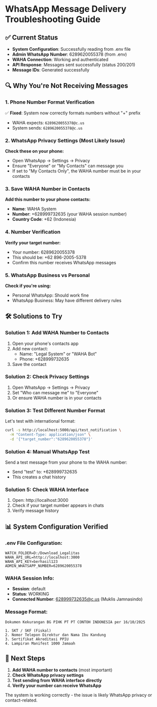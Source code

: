 # WhatsApp Message Delivery Troubleshooting Guide

## ✅ Current Status
- **System Configuration**: Successfully reading from .env file
- **Admin WhatsApp Number**: 6289620055378 (from .env)
- **WAHA Connection**: Working and authenticated
- **API Response**: Messages sent successfully (status 200/201)
- **Message IDs**: Generated successfully

## 🔍 Why You're Not Receiving Messages

### 1. **Phone Number Format Verification**
✅ **Fixed**: System now correctly formats numbers without "+" prefix
- WAHA expects: `6289620055378@c.us`
- System sends: `6289620055378@c.us`

### 2. **WhatsApp Privacy Settings** (Most Likely Issue)
**Check these on your phone:**
- Open WhatsApp → Settings → Privacy
- Ensure "Everyone" or "My Contacts" can message you
- If set to "My Contacts Only", the WAHA number must be in your contacts

### 3. **Save WAHA Number in Contacts**
**Add this number to your phone contacts:**
- **Name**: WAHA System
- **Number**: +628999732635 (your WAHA session number)
- **Country Code**: +62 (Indonesia)

### 4. **Number Verification**
**Verify your target number:**
- Your number: 6289620055378
- This should be: +62 896-2005-5378
- Confirm this number receives WhatsApp messages

### 5. **WhatsApp Business vs Personal**
**Check if you're using:**
- Personal WhatsApp: Should work fine
- WhatsApp Business: May have different delivery rules

## 🛠️ **Solutions to Try**

### Solution 1: Add WAHA Number to Contacts
1. Open your phone's contacts app
2. Add new contact:
   - Name: "Legal System" or "WAHA Bot"
   - Phone: +628999732635
3. Save the contact

### Solution 2: Check Privacy Settings
1. Open WhatsApp → Settings → Privacy
2. Set "Who can message me" to "Everyone"
3. Or ensure WAHA number is in your contacts

### Solution 3: Test Different Number Format
Let's test with international format:
```bash
curl -s http://localhost:5000/api/test_notification \
  -H "Content-Type: application/json" \
  -d '{"target_number":"6289620055378"}'
```

### Solution 4: Manual WhatsApp Test
Send a test message from your phone to the WAHA number:
- Send "test" to: +628999732635
- This creates a chat history

### Solution 5: Check WAHA Interface
1. Open: http://localhost:3000
2. Check if your target number appears in chats
3. Verify message history

## 📊 **System Configuration Verified**

### .env File Configuration:
```
WATCH_FOLDER=D:/Download_Legalitas
WAHA_API_URL=http://localhost:3000
WAHA_API_KEY=berhasil123
ADMIN_WHATSAPP_NUMBER=6289620055378
```

### WAHA Session Info:
- **Session**: default
- **Status**: WORKING
- **Connected Number**: 628999732635@c.us (Muklis Jamnasindo)

### Message Format:
```
Dokumen Kekurangan BG PIHK PT PT CONTOH INDONESIA per 16/10/2025

1. SKT / SKF (Fiskal)
2. Nomor Telepon Direktur dan Nama Ibu Kandung
3. Sertifikat Akreditasi PPIU
4. Lampiran Manifest 1000 Jamaah
```

## 🚀 **Next Steps**

1. **Add WAHA number to contacts** (most important)
2. **Check WhatsApp privacy settings**
3. **Test sending from WAHA interface directly**
4. **Verify your number can receive WhatsApp**

The system is working correctly - the issue is likely WhatsApp privacy or contact-related.